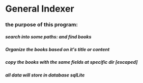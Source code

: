 # General Indexer
### the purpose of this program:
##### search into some paths: and find books
##### Organize the books based on it's title or content
##### copy the books with the same fields at specific dir [escaped]
##### all data will store in database sqlLite
